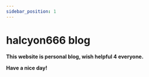 ```yaml
---
sidebar_position: 1
---
```


# halcyon666 blog

**This website is personal blog, wish helpful 4 everyone.**

**Have a nice day!**
